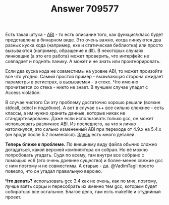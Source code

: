 ﻿---
title: "Answer 709577"
se.owner.user_id: 2739
se.owner.display_name: "KoVadim"
se.owner.link: "https://ru.stackoverflow.com/users/2739/kovadim"
se.answer_id: 709577
se.question_id: 708052
se.post_type: answer
se.score: 4
se.is_accepted: True
---
<p>Есть такая штука - <a href="https://ru.wikipedia.org/wiki/%D0%94%D0%B2%D0%BE%D0%B8%D1%87%D0%BD%D1%8B%D0%B9_%D0%B8%D0%BD%D1%82%D0%B5%D1%80%D1%84%D0%B5%D0%B9%D1%81_%D0%BF%D1%80%D0%B8%D0%BB%D0%BE%D0%B6%D0%B5%D0%BD%D0%B8%D0%B9" rel="nofollow noreferrer">ABI</a> - то есть описание того, как функция/класс будет представлена в бинарном виде. Это очень важно, когда линкуются два разных куска кода (например, exe и статическая библиотка) или просто вызываются (например, обращение к dll). В некоторых случаях линковщик (а это его работа) может проверить, что интерфейс не совпадает и поднять панику. А может и не знать или проигнорировать.</p>

<p>Если два куска кода не совместимы на уровне ABI, то может произойти все что угодно. Самый простой пример - вызывающая сторона ожидает параметры в регистрах, а вызываемая - в стеке. Что именно прочитается со стека - никто не знает. В лучшем случае упадет с Access violation.</p>

<p>В случае чистого Си эту проблему достаточно хорошо решили (всякие stdcall, cdecl и подобное). А вот в случае с++ все сильно сложнее - есть классы, а им нужно хранить данные, которые никак не стандартизированы. Даже если использовать только gcc, он может использовать различное ABI. Из последнего, на что я лично натолкнулся, это сильно измененный ABI при переходе от 4.9.х на 5.4.х (он вроде после 5.2 поменялся). <a href="https://gcc.gnu.org/onlinedocs/libstdc++/manual/abi.html" rel="nofollow noreferrer">Здесь</a> есть много деталей.</p>

<p><strong>Теперь ближе к проблеме.</strong> По внешнему виду файла обычно сложно догадаться, какой версией компилятора он собран. Но её можно попробовать угадать. Судя по всему, там внутри все собрано с помощью vc6 (это очень древнее существо) и более-менее свежие gcc с ним поэтому и не совместимы. А старые - да. @VadimTagil просто повезло, что он угадал правильную версию.</p>

<p><strong>Что делать?</strong> использовать gcc 3.4 как не очень, как по мне, поэтому, лучше взять сорцы и пересобрать их именно тем gcc, которым будет собираться все остальное. Благое дело, там есть makefile и студийный проект.</p>
